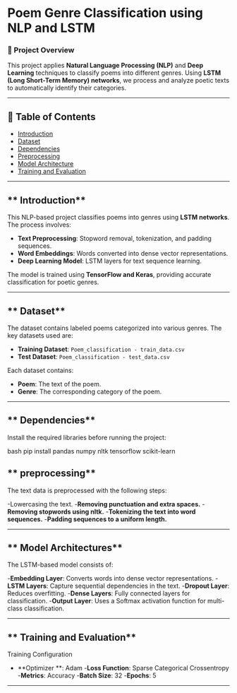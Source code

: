 # **Poem Genre Classification using NLP and LSTM**

### **📌 Project Overview**
This project applies **Natural Language Processing (NLP)** and **Deep Learning** techniques to classify poems into different genres. Using **LSTM (Long Short-Term Memory) networks**, we process and analyze poetic texts to automatically identify their categories.

---

## **📂 Table of Contents**
- [ Introduction](#-introduction)
- [ Dataset](#-dataset)
- [ Dependencies](#-dependencies)
- [ Preprocessing](#-preprocessing)
- [ Model Architecture](#-model-architecture)
- [ Training and Evaluation](#-training-and-evaluation)

---

## ** Introduction**
This NLP-based project classifies poems into genres using **LSTM networks**. The process involves:
- **Text Preprocessing**: Stopword removal, tokenization, and padding sequences.
- **Word Embeddings**: Words converted into dense vector representations.
- **Deep Learning Model**: LSTM layers for text sequence learning.

The model is trained using **TensorFlow and Keras**, providing accurate classification for poetic genres.

---

## ** Dataset**
The dataset contains labeled poems categorized into various genres. The key datasets used are:
- **Training Dataset**: `Poem_classification - train_data.csv`
- **Test Dataset**: `Poem_classification - test_data.csv`

Each dataset contains:
- **Poem**: The text of the poem.
- **Genre**: The corresponding category of the poem.

---

## ** Dependencies**
Install the required libraries before running the project:

bash
pip install pandas numpy nltk tensorflow scikit-learn


## ** preprocessing**
The text data is preprocessed with the following steps:

-Lowercasing the text.
-**Removing punctuation and extra spaces.**
-**Removing stopwords using nltk.**
-**Tokenizing the text into word sequences.**
-**Padding sequences to a uniform length.**

---

## ** Model Architectures**
The LSTM-based model consists of:

-**Embedding Layer**: Converts words into dense vector representations.
-**LSTM Layers**: Capture sequential dependencies in the text.
-**Dropout Layer**: Reduces overfitting.
-**Dense Layers**: Fully connected layers for classification.
-**Output Layer**: Uses a Softmax activation function for multi-class classification.

---

## ** Training and Evaluation**

Training Configuration
- **Optimizer **: Adam
-**Loss Function**: Sparse Categorical Crossentropy
-**Metrics**: Accuracy
-**Batch Size**: 32
-**Epochs**: 5










---

